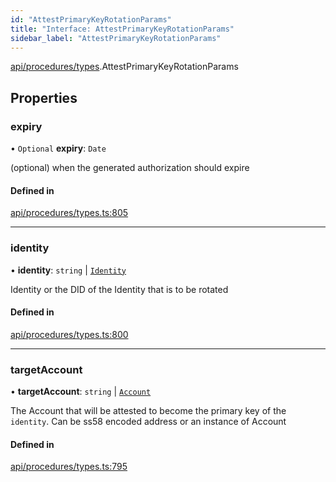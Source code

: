 ```yaml
---
id: "AttestPrimaryKeyRotationParams"
title: "Interface: AttestPrimaryKeyRotationParams"
sidebar_label: "AttestPrimaryKeyRotationParams"
---
```


[api/procedures/types](../../../../../modules/API/Procedures/Types/Types.md).AttestPrimaryKeyRotationParams

## Properties

### expiry

• `Optional` **expiry**: `Date`

(optional) when the generated authorization should expire

#### Defined in

[api/procedures/types.ts:805](https://github.com/PolymeshAssociation/polymesh-sdk/blob/654b99c8d/src/api/procedures/types.ts#L805)

___

### identity

• **identity**: `string` \| [`Identity`](../../../../../classes/API/Entities/Identity/Identity.md)

Identity or the DID of the Identity that is to be rotated

#### Defined in

[api/procedures/types.ts:800](https://github.com/PolymeshAssociation/polymesh-sdk/blob/654b99c8d/src/api/procedures/types.ts#L800)

___

### targetAccount

• **targetAccount**: `string` \| [`Account`](../../../../../classes/API/Entities/Account/Account.md)

The Account that will be attested to become the primary key of the `identity`. Can be ss58 encoded address or an instance of Account

#### Defined in

[api/procedures/types.ts:795](https://github.com/PolymeshAssociation/polymesh-sdk/blob/654b99c8d/src/api/procedures/types.ts#L795)
